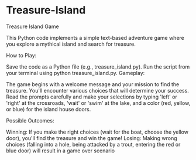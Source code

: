 # Treasure-Island


Treasure Island Game

This Python code implements a simple text-based adventure game where you explore a mythical island and search for treasure.

How to Play:

Save the code as a Python file (e.g., treasure_island.py).
Run the script from your terminal using python treasure_island.py.
Gameplay:

The game begins with a welcome message and your mission to find the treasure. You'll encounter various choices that will determine your success. Read the prompts carefully and make your selections by typing 'left' or 'right' at the crossroads, 'wait' or 'swim' at the lake, and a color (red, yellow, or blue) for the island house doors.

Possible Outcomes:

Winning: If you make the right choices (wait for the boat, choose the yellow door), you'll find the treasure and win the game!
Losing: Making wrong choices (falling into a hole, being attacked by a trout, entering the red or blue door) will result in a game over scenario
